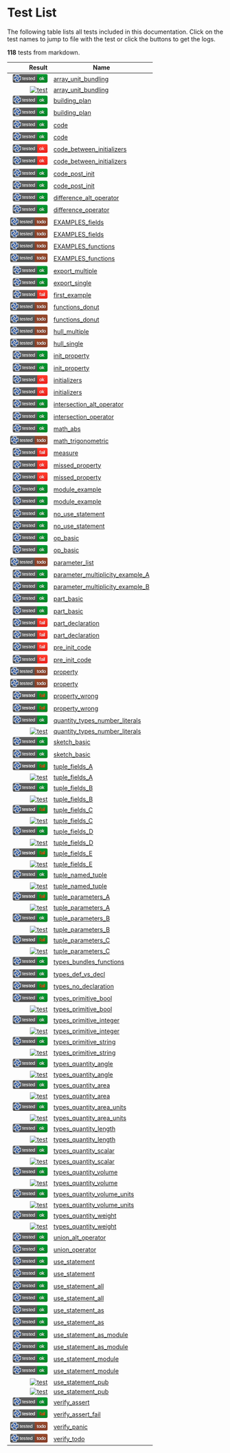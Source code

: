 # Test List

The following table lists all tests included in this documentation.
Click on the test names to jump to file with the test or click the buttons to get the logs.

**118** tests from markdown.

| Result | Name |
|-------:|------|
| [![test](../doc/types/.test/array_unit_bundling.png)](../doc/types/.test/array_unit_bundling.log) | [array_unit_bundling](../doc/types/array.md) |
| [![test](../doc_new/data_types/.test/array_unit_bundling.png)](../doc_new/data_types/.test/array_unit_bundling.log) | [array_unit_bundling](../doc_new/data_types/array.md) |
| [![test](../doc/workbench/.test/building_plan.png)](../doc/workbench/.test/building_plan.log) | [building_plan](../doc/workbench/README.md) |
| [![test](../doc_new/structure/.test/building_plan.png)](../doc_new/structure/.test/building_plan.log) | [building_plan](../doc_new/structure/workbench.md) |
| [![test](../doc/workbench/.test/code.png)](../doc/workbench/.test/code.log) | [code](../doc/workbench/README.md) |
| [![test](../doc_new/structure/.test/code.png)](../doc_new/structure/.test/code.log) | [code](../doc_new/structure/workbench.md) |
| [![test](../doc/workbench/.test/code_between_initializers.png)](../doc/workbench/.test/code_between_initializers.log) | [code_between_initializers](../doc/workbench/README.md) |
| [![test](../doc_new/structure/.test/code_between_initializers.png)](../doc_new/structure/.test/code_between_initializers.log) | [code_between_initializers](../doc_new/structure/workbench.md) |
| [![test](../doc/workbench/.test/code_post_init.png)](../doc/workbench/.test/code_post_init.log) | [code_post_init](../doc/workbench/README.md) |
| [![test](../doc_new/structure/.test/code_post_init.png)](../doc_new/structure/.test/code_post_init.log) | [code_post_init](../doc_new/structure/workbench.md) |
| [![test](../doc/std/algorithm/.test/difference_alt_operator.png)](../doc/std/algorithm/.test/difference_alt_operator.log) | [difference_alt_operator](../doc/std/algorithm/difference.md) |
| [![test](../doc/std/algorithm/.test/difference_operator.png)](../doc/std/algorithm/.test/difference_operator.log) | [difference_operator](../doc/std/algorithm/difference.md) |
| [![test](../doc/workbench/.test/EXAMPLES_fields.png)](../doc/workbench/.test/EXAMPLES_fields.log) | [EXAMPLES_fields](../doc/workbench/EXAMPLES.md) |
| [![test](../doc_new/structure/.test/EXAMPLES_fields.png)](../doc_new/structure/.test/EXAMPLES_fields.log) | [EXAMPLES_fields](../doc_new/structure/EXAMPLES.md) |
| [![test](../doc/workbench/.test/EXAMPLES_functions.png)](../doc/workbench/.test/EXAMPLES_functions.log) | [EXAMPLES_functions](../doc/workbench/EXAMPLES.md) |
| [![test](../doc_new/structure/.test/EXAMPLES_functions.png)](../doc_new/structure/.test/EXAMPLES_functions.log) | [EXAMPLES_functions](../doc_new/structure/EXAMPLES.md) |
| [![test](../doc/std/.test/export_multiple.png)](../doc/std/.test/export_multiple.log) | [export_multiple](../doc/std/export.md) |
| [![test](../doc/std/.test/export_single.png)](../doc/std/.test/export_single.log) | [export_single](../doc/std/export.md) |
| [![test](../.test/first_example.png)](../.test/first_example.log) | [first_example](../README.md) |
| [![test](../doc/workbench/.test/functions_donut.png)](../doc/workbench/.test/functions_donut.log) | [functions_donut](../doc/workbench/functions.md) |
| [![test](../doc_new/structure/.test/functions_donut.png)](../doc_new/structure/.test/functions_donut.log) | [functions_donut](../doc_new/structure/functions.md) |
| [![test](../doc/std/algorithm/.test/hull_multiple.png)](../doc/std/algorithm/.test/hull_multiple.log) | [hull_multiple](../doc/std/algorithm/hull.md) |
| [![test](../doc/std/algorithm/.test/hull_single.png)](../doc/std/algorithm/.test/hull_single.log) | [hull_single](../doc/std/algorithm/hull.md) |
| [![test](../doc/workbench/.test/init_property.png)](../doc/workbench/.test/init_property.log) | [init_property](../doc/workbench/README.md) |
| [![test](../doc_new/structure/.test/init_property.png)](../doc_new/structure/.test/init_property.log) | [init_property](../doc_new/structure/workbench.md) |
| [![test](../doc/workbench/.test/initializers.png)](../doc/workbench/.test/initializers.log) | [initializers](../doc/workbench/README.md) |
| [![test](../doc_new/structure/.test/initializers.png)](../doc_new/structure/.test/initializers.log) | [initializers](../doc_new/structure/workbench.md) |
| [![test](../doc/std/algorithm/.test/intersection_alt_operator.png)](../doc/std/algorithm/.test/intersection_alt_operator.log) | [intersection_alt_operator](../doc/std/algorithm/intersection.md) |
| [![test](../doc/std/algorithm/.test/intersection_operator.png)](../doc/std/algorithm/.test/intersection_operator.log) | [intersection_operator](../doc/std/algorithm/intersection.md) |
| [![test](../doc/std/math/.test/math_abs.png)](../doc/std/math/.test/math_abs.log) | [math_abs](../doc/std/math/README.md) |
| [![test](../doc/std/math/.test/math_trigonometric.png)](../doc/std/math/.test/math_trigonometric.log) | [math_trigonometric](../doc/std/math/README.md) |
| [![test](../doc/.test/measure.png)](../doc/.test/measure.log) | [measure](../doc/measures.md) |
| [![test](../doc/workbench/.test/missed_property.png)](../doc/workbench/.test/missed_property.log) | [missed_property](../doc/workbench/README.md) |
| [![test](../doc_new/structure/.test/missed_property.png)](../doc_new/structure/.test/missed_property.log) | [missed_property](../doc_new/structure/workbench.md) |
| [![test](../doc/.test/module_example.png)](../doc/.test/module_example.log) | [module_example](../doc/modules.md) |
| [![test](../doc_new/structure/.test/module_example.png)](../doc_new/structure/.test/module_example.log) | [module_example](../doc_new/structure/modules.md) |
| [![test](../doc/.test/no_use_statement.png)](../doc/.test/no_use_statement.log) | [no_use_statement](../doc/use_statement.md) |
| [![test](../doc_new/structure/.test/no_use_statement.png)](../doc_new/structure/.test/no_use_statement.log) | [no_use_statement](../doc_new/structure/use.md) |
| [![test](../doc/workbench/.test/op_basic.png)](../doc/workbench/.test/op_basic.log) | [op_basic](../doc/workbench/op.md) |
| [![test](../doc_new/structure/.test/op_basic.png)](../doc_new/structure/.test/op_basic.log) | [op_basic](../doc_new/structure/op.md) |
| [![test](../doc/workbench/.test/parameter_list.png)](../doc/workbench/.test/parameter_list.log) | [parameter_list](../doc/workbench/parameter_list.md) |
| [![test](../doc/.test/parameter_multiplicity_example_A.png)](../doc/.test/parameter_multiplicity_example_A.log) | [parameter_multiplicity_example_A](../doc/parameter_multiplicity.md) |
| [![test](../doc/.test/parameter_multiplicity_example_B.png)](../doc/.test/parameter_multiplicity_example_B.log) | [parameter_multiplicity_example_B](../doc/parameter_multiplicity.md) |
| [![test](../doc/workbench/.test/part_basic.png)](../doc/workbench/.test/part_basic.log) | [part_basic](../doc/workbench/part.md) |
| [![test](../doc_new/structure/.test/part_basic.png)](../doc_new/structure/.test/part_basic.log) | [part_basic](../doc_new/structure/part.md) |
| [![test](../doc/workbench/.test/part_declaration.png)](../doc/workbench/.test/part_declaration.log) | [part_declaration](../doc/workbench/README.md) |
| [![test](../doc_new/structure/.test/part_declaration.png)](../doc_new/structure/.test/part_declaration.log) | [part_declaration](../doc_new/structure/workbench.md) |
| [![test](../doc/workbench/.test/pre_init_code.png)](../doc/workbench/.test/pre_init_code.log) | [pre_init_code](../doc/workbench/README.md) |
| [![test](../doc_new/structure/.test/pre_init_code.png)](../doc_new/structure/.test/pre_init_code.log) | [pre_init_code](../doc_new/structure/workbench.md) |
| [![test](../doc/workbench/.test/property.png)](../doc/workbench/.test/property.log) | [property](../doc/workbench/README.md) |
| [![test](../doc_new/structure/.test/property.png)](../doc_new/structure/.test/property.log) | [property](../doc_new/structure/workbench.md) |
| [![test](../doc/workbench/.test/property_wrong.png)](../doc/workbench/.test/property_wrong.log) | [property_wrong](../doc/workbench/README.md) |
| [![test](../doc_new/structure/.test/property_wrong.png)](../doc_new/structure/.test/property_wrong.log) | [property_wrong](../doc_new/structure/workbench.md) |
| [![test](../doc/types/.test/quantity_types_number_literals.png)](../doc/types/.test/quantity_types_number_literals.log) | [quantity_types_number_literals](../doc/types/quantity.md) |
| [![test](../doc_new/data_types/.test/quantity_types_number_literals.png)](../doc_new/data_types/.test/quantity_types_number_literals.log) | [quantity_types_number_literals](../doc_new/data_types/quantity.md) |
| [![test](../doc/workbench/.test/sketch_basic.png)](../doc/workbench/.test/sketch_basic.log) | [sketch_basic](../doc/workbench/sketch.md) |
| [![test](../doc_new/structure/.test/sketch_basic.png)](../doc_new/structure/.test/sketch_basic.log) | [sketch_basic](../doc_new/structure/sketch.md) |
| [![test](../doc/types/.test/tuple_fields_A.png)](../doc/types/.test/tuple_fields_A.log) | [tuple_fields_A](../doc/types/tuple.md) |
| [![test](../doc_new/data_types/.test/tuple_fields_A.png)](../doc_new/data_types/.test/tuple_fields_A.log) | [tuple_fields_A](../doc_new/data_types/tuple.md) |
| [![test](../doc/types/.test/tuple_fields_B.png)](../doc/types/.test/tuple_fields_B.log) | [tuple_fields_B](../doc/types/tuple.md) |
| [![test](../doc_new/data_types/.test/tuple_fields_B.png)](../doc_new/data_types/.test/tuple_fields_B.log) | [tuple_fields_B](../doc_new/data_types/tuple.md) |
| [![test](../doc/types/.test/tuple_fields_C.png)](../doc/types/.test/tuple_fields_C.log) | [tuple_fields_C](../doc/types/tuple.md) |
| [![test](../doc_new/data_types/.test/tuple_fields_C.png)](../doc_new/data_types/.test/tuple_fields_C.log) | [tuple_fields_C](../doc_new/data_types/tuple.md) |
| [![test](../doc/types/.test/tuple_fields_D.png)](../doc/types/.test/tuple_fields_D.log) | [tuple_fields_D](../doc/types/tuple.md) |
| [![test](../doc_new/data_types/.test/tuple_fields_D.png)](../doc_new/data_types/.test/tuple_fields_D.log) | [tuple_fields_D](../doc_new/data_types/tuple.md) |
| [![test](../doc/types/.test/tuple_fields_E.png)](../doc/types/.test/tuple_fields_E.log) | [tuple_fields_E](../doc/types/tuple.md) |
| [![test](../doc_new/data_types/.test/tuple_fields_E.png)](../doc_new/data_types/.test/tuple_fields_E.log) | [tuple_fields_E](../doc_new/data_types/tuple.md) |
| [![test](../doc/types/.test/tuple_named_tuple.png)](../doc/types/.test/tuple_named_tuple.log) | [tuple_named_tuple](../doc/types/tuple.md) |
| [![test](../doc_new/data_types/.test/tuple_named_tuple.png)](../doc_new/data_types/.test/tuple_named_tuple.log) | [tuple_named_tuple](../doc_new/data_types/tuple.md) |
| [![test](../doc/types/.test/tuple_parameters_A.png)](../doc/types/.test/tuple_parameters_A.log) | [tuple_parameters_A](../doc/types/tuple.md) |
| [![test](../doc_new/data_types/.test/tuple_parameters_A.png)](../doc_new/data_types/.test/tuple_parameters_A.log) | [tuple_parameters_A](../doc_new/data_types/tuple.md) |
| [![test](../doc/types/.test/tuple_parameters_B.png)](../doc/types/.test/tuple_parameters_B.log) | [tuple_parameters_B](../doc/types/tuple.md) |
| [![test](../doc_new/data_types/.test/tuple_parameters_B.png)](../doc_new/data_types/.test/tuple_parameters_B.log) | [tuple_parameters_B](../doc_new/data_types/tuple.md) |
| [![test](../doc/types/.test/tuple_parameters_C.png)](../doc/types/.test/tuple_parameters_C.log) | [tuple_parameters_C](../doc/types/tuple.md) |
| [![test](../doc_new/data_types/.test/tuple_parameters_C.png)](../doc_new/data_types/.test/tuple_parameters_C.log) | [tuple_parameters_C](../doc_new/data_types/tuple.md) |
| [![test](../doc/types/.test/types_bundles_functions.png)](../doc/types/.test/types_bundles_functions.log) | [types_bundles_functions](../doc/types/README.md) |
| [![test](../doc/types/.test/types_def_vs_decl.png)](../doc/types/.test/types_def_vs_decl.log) | [types_def_vs_decl](../doc/types/README.md) |
| [![test](../doc/types/.test/types_no_declaration.png)](../doc/types/.test/types_no_declaration.log) | [types_no_declaration](../doc/types/README.md) |
| [![test](../doc/types/.test/types_primitive_bool.png)](../doc/types/.test/types_primitive_bool.log) | [types_primitive_bool](../doc/types/primitive_types.md) |
| [![test](../doc_new/data_types/.test/types_primitive_bool.png)](../doc_new/data_types/.test/types_primitive_bool.log) | [types_primitive_bool](../doc_new/data_types/primitive_types.md) |
| [![test](../doc/types/.test/types_primitive_integer.png)](../doc/types/.test/types_primitive_integer.log) | [types_primitive_integer](../doc/types/primitive_types.md) |
| [![test](../doc_new/data_types/.test/types_primitive_integer.png)](../doc_new/data_types/.test/types_primitive_integer.log) | [types_primitive_integer](../doc_new/data_types/primitive_types.md) |
| [![test](../doc/types/.test/types_primitive_string.png)](../doc/types/.test/types_primitive_string.log) | [types_primitive_string](../doc/types/primitive_types.md) |
| [![test](../doc_new/data_types/.test/types_primitive_string.png)](../doc_new/data_types/.test/types_primitive_string.log) | [types_primitive_string](../doc_new/data_types/primitive_types.md) |
| [![test](../doc/types/.test/types_quantity_angle.png)](../doc/types/.test/types_quantity_angle.log) | [types_quantity_angle](../doc/types/quantity.md) |
| [![test](../doc_new/data_types/.test/types_quantity_angle.png)](../doc_new/data_types/.test/types_quantity_angle.log) | [types_quantity_angle](../doc_new/data_types/quantity.md) |
| [![test](../doc/types/.test/types_quantity_area.png)](../doc/types/.test/types_quantity_area.log) | [types_quantity_area](../doc/types/quantity.md) |
| [![test](../doc_new/data_types/.test/types_quantity_area.png)](../doc_new/data_types/.test/types_quantity_area.log) | [types_quantity_area](../doc_new/data_types/quantity.md) |
| [![test](../doc/types/.test/types_quantity_area_units.png)](../doc/types/.test/types_quantity_area_units.log) | [types_quantity_area_units](../doc/types/quantity.md) |
| [![test](../doc_new/data_types/.test/types_quantity_area_units.png)](../doc_new/data_types/.test/types_quantity_area_units.log) | [types_quantity_area_units](../doc_new/data_types/quantity.md) |
| [![test](../doc/types/.test/types_quantity_length.png)](../doc/types/.test/types_quantity_length.log) | [types_quantity_length](../doc/types/quantity.md) |
| [![test](../doc_new/data_types/.test/types_quantity_length.png)](../doc_new/data_types/.test/types_quantity_length.log) | [types_quantity_length](../doc_new/data_types/quantity.md) |
| [![test](../doc/types/.test/types_quantity_scalar.png)](../doc/types/.test/types_quantity_scalar.log) | [types_quantity_scalar](../doc/types/quantity.md) |
| [![test](../doc_new/data_types/.test/types_quantity_scalar.png)](../doc_new/data_types/.test/types_quantity_scalar.log) | [types_quantity_scalar](../doc_new/data_types/quantity.md) |
| [![test](../doc/types/.test/types_quantity_volume.png)](../doc/types/.test/types_quantity_volume.log) | [types_quantity_volume](../doc/types/quantity.md) |
| [![test](../doc_new/data_types/.test/types_quantity_volume.png)](../doc_new/data_types/.test/types_quantity_volume.log) | [types_quantity_volume](../doc_new/data_types/quantity.md) |
| [![test](../doc/types/.test/types_quantity_volume_units.png)](../doc/types/.test/types_quantity_volume_units.log) | [types_quantity_volume_units](../doc/types/quantity.md) |
| [![test](../doc_new/data_types/.test/types_quantity_volume_units.png)](../doc_new/data_types/.test/types_quantity_volume_units.log) | [types_quantity_volume_units](../doc_new/data_types/quantity.md) |
| [![test](../doc/types/.test/types_quantity_weight.png)](../doc/types/.test/types_quantity_weight.log) | [types_quantity_weight](../doc/types/quantity.md) |
| [![test](../doc_new/data_types/.test/types_quantity_weight.png)](../doc_new/data_types/.test/types_quantity_weight.log) | [types_quantity_weight](../doc_new/data_types/quantity.md) |
| [![test](../doc/std/algorithm/.test/union_alt_operator.png)](../doc/std/algorithm/.test/union_alt_operator.log) | [union_alt_operator](../doc/std/algorithm/union.md) |
| [![test](../doc/std/algorithm/.test/union_operator.png)](../doc/std/algorithm/.test/union_operator.log) | [union_operator](../doc/std/algorithm/union.md) |
| [![test](../doc/.test/use_statement.png)](../doc/.test/use_statement.log) | [use_statement](../doc/use_statement.md) |
| [![test](../doc_new/structure/.test/use_statement.png)](../doc_new/structure/.test/use_statement.log) | [use_statement](../doc_new/structure/use.md) |
| [![test](../doc/.test/use_statement_all.png)](../doc/.test/use_statement_all.log) | [use_statement_all](../doc/use_statement.md) |
| [![test](../doc_new/structure/.test/use_statement_all.png)](../doc_new/structure/.test/use_statement_all.log) | [use_statement_all](../doc_new/structure/use.md) |
| [![test](../doc/.test/use_statement_as.png)](../doc/.test/use_statement_as.log) | [use_statement_as](../doc/use_statement.md) |
| [![test](../doc_new/structure/.test/use_statement_as.png)](../doc_new/structure/.test/use_statement_as.log) | [use_statement_as](../doc_new/structure/use.md) |
| [![test](../doc/.test/use_statement_as_module.png)](../doc/.test/use_statement_as_module.log) | [use_statement_as_module](../doc/use_statement.md) |
| [![test](../doc_new/structure/.test/use_statement_as_module.png)](../doc_new/structure/.test/use_statement_as_module.log) | [use_statement_as_module](../doc_new/structure/use.md) |
| [![test](../doc/.test/use_statement_module.png)](../doc/.test/use_statement_module.log) | [use_statement_module](../doc/use_statement.md) |
| [![test](../doc_new/structure/.test/use_statement_module.png)](../doc_new/structure/.test/use_statement_module.log) | [use_statement_module](../doc_new/structure/use.md) |
| [![test](../doc/.test/use_statement_pub.png)](../doc/.test/use_statement_pub.log) | [use_statement_pub](../doc/use_statement.md) |
| [![test](../doc_new/structure/.test/use_statement_pub.png)](../doc_new/structure/.test/use_statement_pub.log) | [use_statement_pub](../doc_new/structure/use.md) |
| [![test](../doc/.test/verify_assert.png)](../doc/.test/verify_assert.log) | [verify_assert](../doc/verify.md) |
| [![test](../doc/.test/verify_assert_fail.png)](../doc/.test/verify_assert_fail.log) | [verify_assert_fail](../doc/verify.md) |
| [![test](../doc/.test/verify_panic.png)](../doc/.test/verify_panic.log) | [verify_panic](../doc/verify.md) |
| [![test](../doc/.test/verify_todo.png)](../doc/.test/verify_todo.log) | [verify_todo](../doc/verify.md) |

